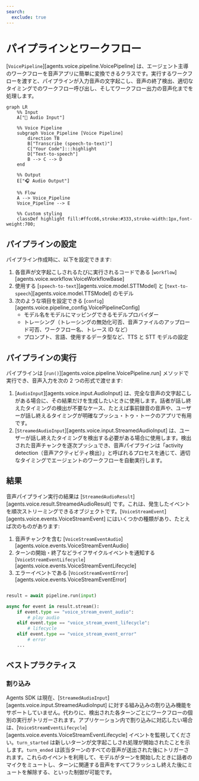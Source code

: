 ```yaml
---
search:
  exclude: true
---
```

# パイプラインとワークフロー

[`VoicePipeline`][agents.voice.pipeline.VoicePipeline] は、エージェント主導のワークフローを音声アプリに簡単に変換できるクラスです。実行するワークフローを渡すと、パイプラインが入力音声の文字起こし、音声の終了検出、適切なタイミングでのワークフロー呼び出し、そしてワークフロー出力の音声化までを処理します。

```mermaid
graph LR
    %% Input
    A["🎤 Audio Input"]

    %% Voice Pipeline
    subgraph Voice_Pipeline [Voice Pipeline]
        direction TB
        B["Transcribe (speech-to-text)"]
        C["Your Code"]:::highlight
        D["Text-to-speech"]
        B --> C --> D
    end

    %% Output
    E["🎧 Audio Output"]

    %% Flow
    A --> Voice_Pipeline
    Voice_Pipeline --> E

    %% Custom styling
    classDef highlight fill:#ffcc66,stroke:#333,stroke-width:1px,font-weight:700;

```

## パイプラインの設定

パイプライン作成時に、以下を設定できます:

1. 各音声が文字起こしされるたびに実行されるコードである [`workflow`][agents.voice.workflow.VoiceWorkflowBase]
2. 使用する [`speech-to-text`][agents.voice.model.STTModel] と [`text-to-speech`][agents.voice.model.TTSModel] のモデル
3. 次のような項目を設定できる [`config`][agents.voice.pipeline_config.VoicePipelineConfig]
    - モデル名をモデルにマッピングできるモデルプロバイダー
    - トレーシング（トレーシングの無効化可否、音声ファイルのアップロード可否、ワークフロー名、トレース ID など）
    - プロンプト、言語、使用するデータ型など、TTS と STT モデルの設定

## パイプラインの実行

パイプラインは [`run()`][agents.voice.pipeline.VoicePipeline.run] メソッドで実行でき、音声入力を次の 2 つの形式で渡せます:

1. [`AudioInput`][agents.voice.input.AudioInput] は、完全な音声の文字起こしがある場合に、その結果だけを生成したいときに使用します。話者が話し終えたタイミングの検出が不要なケース、たとえば事前録音の音声や、ユーザーが話し終えるタイミングが明確なプッシュ・トゥ・トークのアプリで有用です。
2. [`StreamedAudioInput`][agents.voice.input.StreamedAudioInput] は、ユーザーが話し終えたタイミングを検出する必要がある場合に使用します。検出された音声チャンクを逐次プッシュでき、音声パイプラインは「activity detection（音声アクティビティ検出）」と呼ばれるプロセスを通じて、適切なタイミングでエージェントのワークフローを自動実行します。

## 結果

音声パイプライン実行の結果は [`StreamedAudioResult`][agents.voice.result.StreamedAudioResult] です。これは、発生したイベントを順次ストリーミングできるオブジェクトです。[`VoiceStreamEvent`][agents.voice.events.VoiceStreamEvent] にはいくつかの種類があり、たとえば次のものがあります:

1. 音声チャンクを含む [`VoiceStreamEventAudio`][agents.voice.events.VoiceStreamEventAudio]
2. ターンの開始・終了などライフサイクルイベントを通知する [`VoiceStreamEventLifecycle`][agents.voice.events.VoiceStreamEventLifecycle]
3. エラーイベントである [`VoiceStreamEventError`][agents.voice.events.VoiceStreamEventError]

```python

result = await pipeline.run(input)

async for event in result.stream():
    if event.type == "voice_stream_event_audio":
        # play audio
    elif event.type == "voice_stream_event_lifecycle":
        # lifecycle
    elif event.type == "voice_stream_event_error"
        # error
    ...
```

## ベストプラクティス

### 割り込み

Agents SDK は現在、[`StreamedAudioInput`][agents.voice.input.StreamedAudioInput] に対する組み込みの割り込み機能をサポートしていません。代わりに、検出された各ターンごとにワークフローの個別の実行がトリガーされます。アプリケーション内で割り込みに対応したい場合は、[`VoiceStreamEventLifecycle`][agents.voice.events.VoiceStreamEventLifecycle] イベントを監視してください。`turn_started` は新しいターンが文字起こしされ処理が開始されたことを示します。`turn_ended` は該当ターンのすべての音声が送出された後にトリガーされます。これらのイベントを利用して、モデルがターンを開始したときに話者のマイクをミュートし、ターンに関連する音声をすべてフラッシュし終えた後にミュートを解除する、といった制御が可能です。